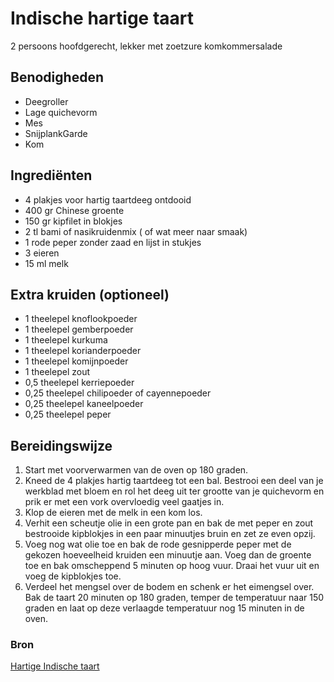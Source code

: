 # Indische hartige taart

2 persoons hoofdgerecht, lekker met zoetzure komkommersalade

## Benodigheden

- Deegroller
- Lage quichevorm
- Mes
- SnijplankGarde
- Kom

## Ingrediënten

- 4 plakjes voor hartig taartdeeg ontdooid
- 400 gr Chinese groente
- 150 gr kipfilet in blokjes
- 2 tl bami of nasikruidenmix ( of wat meer naar smaak)
- 1 rode peper zonder zaad en lijst in stukjes
- 3 eieren
- 15 ml melk

## Extra kruiden (optioneel)

- 1 theelepel knoflookpoeder
- 1 theelepel gemberpoeder
- 1 theelepel kurkuma
- 1 theelepel korianderpoeder
- 1 theelepel komijnpoeder
- 1 theelepel zout
- 0,5 theelepel kerriepoeder
- 0,25 theelepel chilipoeder of cayennepoeder
- 0,25 theelepel kaneelpoeder
- 0,25 theelepel peper

## Bereidingswijze

1. Start met voorverwarmen van de oven op 180 graden.
2. Kneed de 4 plakjes hartig taartdeeg tot een bal. Bestrooi een deel van je werkblad met bloem en rol
het deeg uit ter grootte van je quichevorm en prik er met een vork overvloedig veel gaatjes in.
3. Klop de eieren met de melk in een kom los.
4. Verhit een scheutje olie in een grote pan en bak de met peper en zout bestrooide kipblokjes in een paar
minuutjes bruin en zet ze even opzij.
5. Voeg nog wat olie toe en bak de rode gesnipperde peper met de gekozen hoeveelheid kruiden een
minuutje aan. Voeg dan de groente toe en bak omscheppend 5 minuten op hoog vuur.
Draai het vuur uit en voeg de kipblokjes toe.
6. Verdeel het mengsel over de bodem en schenk er het eimengsel over. Bak de taart 20 minuten op 180
graden, temper de temperatuur naar 150 graden en laat op deze verlaagde temperatuur nog 15 minuten
in de oven.

### Bron

[Hartige Indische taart](https://www.smulweb.nl/recepten/1469659/Hartige-indische-taart)